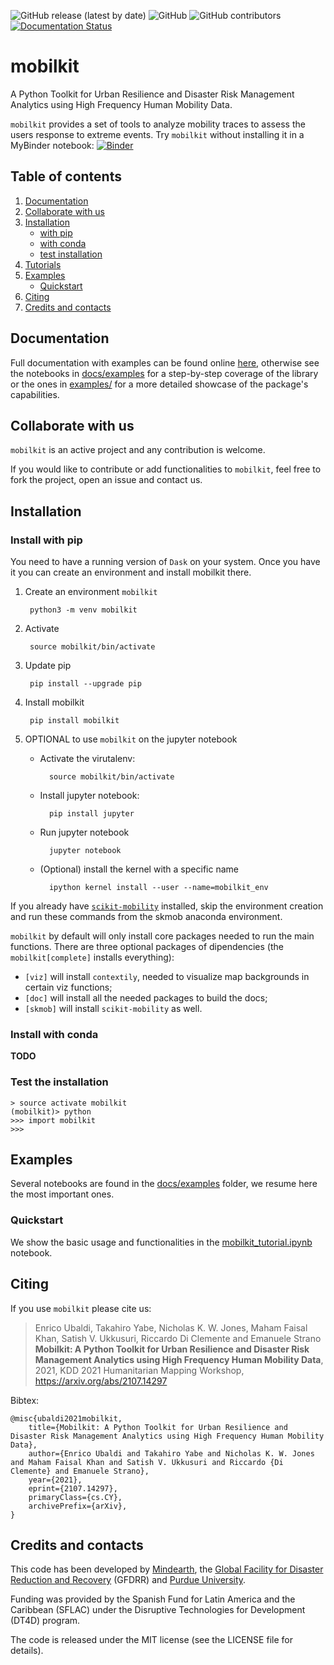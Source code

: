 ![GitHub release (latest by date)](https://img.shields.io/github/v/release/mindearth/mobilkit)
![GitHub](https://img.shields.io/github/license/mindearth/mobilkit)
![GitHub contributors](https://img.shields.io/github/contributors/mindearth/mobilkit)
[![Documentation Status](https://readthedocs.org/projects/mobilkit/badge/?version=latest)](https://mobilkit.readthedocs.io/en/latest/?badge=latest)


# mobilkit

A Python Toolkit for Urban Resilience and Disaster Risk Management Analytics using High Frequency Human Mobility Data.

`mobilkit` provides a set of tools to analyze mobility traces to assess the users response to extreme events.
Try `mobilkit` without installing it in a MyBinder notebook:
[![Binder](https://mybinder.org/badge_logo.svg)](https://mybinder.org/v2/gh/mindearth/mobilkit/main?filepath=docs%2Fexamples%2Fmobilkit_tutorial.ipynb)

## Table of contents
1. [Documentation](#documentation)
1. [Collaborate with us](#collaborate)
1. [Installation](#installation)
	- [with pip](#installation_pip)
	- [with conda](#installation_conda)
	- [test installation](#test_installation)
1. [Tutorials](#tutorials)
1. [Examples](#examples)
	- [Quickstart](#quickstart)
1. [Citing](#citing)
1. [Credits and contacts](#credits)
    
<a id='documentation'></a>
## Documentation

Full documentation with examples can be found online [here](https://mobilkit.readthedocs.io/en/latest/), otherwise see the notebooks in [docs/examples](docs/examples/) for a step-by-step coverage of the library or the ones in [examples/](examples/) for a more detailed showcase of the package's capabilities.


<a id='collaborate'></a>
## Collaborate with us
`mobilkit` is an active project and any contribution is welcome.

If you would like to contribute or add functionalities to `mobilkit`, feel free to fork the project, open an issue and contact us.

<a id='installation'></a>
## Installation

<a id='installation_pip'></a>    
### Install with pip

You need to have a running version of `Dask` on your system. Once you have it you can create an environment and install mobilkit there.

1. Create an environment `mobilkit`

        python3 -m venv mobilkit

2. Activate
    
        source mobilkit/bin/activate

3. Update pip 

        pip install --upgrade pip

4. Install mobilkit

        pip install mobilkit


5. OPTIONAL to use `mobilkit` on the jupyter notebook

	- Activate the virutalenv:
	
			source mobilkit/bin/activate
	
	- Install jupyter notebook:
		
			pip install jupyter 
	
	- Run jupyter notebook
			
			jupyter notebook
			
	- (Optional) install the kernel with a specific name
			
			ipython kernel install --user --name=mobilkit_env
		

If you already have [`scikit-mobility`](https://github.com/scikit-mobility/scikit-mobility) installed, skip the environment creation and run these commands from the skmob anaconda environment.

`mobilkit` by default will only install core packages needed to run the main functions. There are three optional packages of dipendencies (the `mobilkit[complete]` installs everything):
- `[viz]` will install `contextily`, needed to visualize map backgrounds in certain viz functions;
- `[doc]` will install all the needed packages to build the docs;
- `[skmob]` will install `scikit-mobility` as well.

<a id='installation_conda'></a>
### Install with conda
**TODO**

<a id='test_installation'></a>
### Test the installation

```
> source activate mobilkit
(mobilkit)> python
>>> import mobilkit
>>>
```
<a id='examples'></a>
## Examples

Several notebooks are found in the [docs/examples](docs/examples/) folder, we resume here the most important ones.

<a id='quickstart'></a>
### Quickstart
We show the basic usage and functionalities in the [mobilkit_tutorial.ipynb](docs/examples/mobilkit_tutorial.ipynb) notebook.

<a id='citing'></a>
## Citing
If you use `mobilkit` please cite us: 

> Enrico Ubaldi, Takahiro Yabe, Nicholas K. W. Jones, Maham Faisal Khan, Satish V. Ukkusuri, Riccardo Di Clemente and Emanuele Strano
> **Mobilkit: A Python Toolkit for Urban Resilience and Disaster Risk Management Analytics using High Frequency Human Mobility Data**,
> 2021, KDD 2021 Humanitarian Mapping Workshop, https://arxiv.org/abs/2107.14297

Bibtex:
```
@misc{ubaldi2021mobilkit,
    title={Mobilkit: A Python Toolkit for Urban Resilience and Disaster Risk Management Analytics using High Frequency Human Mobility Data},
    author={Enrico Ubaldi and Takahiro Yabe and Nicholas K. W. Jones and Maham Faisal Khan and Satish V. Ukkusuri and Riccardo {Di Clemente} and Emanuele Strano},
    year={2021},
    eprint={2107.14297},
    primaryClass={cs.CY},
    archivePrefix={arXiv},
}
```

<a id='credits'></a>
## Credits and contacts
This code has been developed by [Mindearth](https://mindearth.ch), the [Global Facility for Disaster Reduction and Recovery](https://www.gfdrr.org/en) (GFDRR) and [Purdue University](https://www.purdue.edu/).

Funding was provided by the Spanish Fund for Latin America and the Caribbean (SFLAC) under the Disruptive Technologies for Development (DT4D) program.

The code is released under the MIT license (see the LICENSE file for details).
